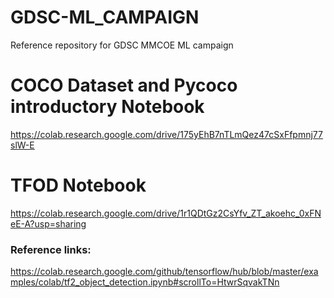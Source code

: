 # GDSC-ML_CAMPAIGN
Reference repository for GDSC MMCOE ML campaign

# COCO Dataset and Pycoco introductory Notebook
https://colab.research.google.com/drive/175yEhB7nTLmQez47cSxFfpmnj77slW-E

# TFOD Notebook 
https://colab.research.google.com/drive/1r1QDtGz2CsYfv_ZT_akoehc_0xFNeE-A?usp=sharing

### Reference links:
https://colab.research.google.com/github/tensorflow/hub/blob/master/examples/colab/tf2_object_detection.ipynb#scrollTo=HtwrSqvakTNn
